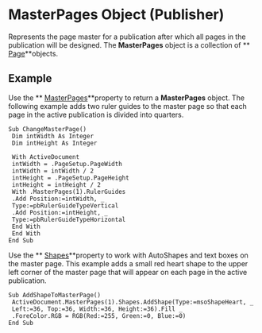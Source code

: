 
# MasterPages Object (Publisher)

Represents the page master for a publication after which all pages in the publication will be designed. The  **MasterPages** object is a collection of ** [Page](9b2e8f29-26c3-1008-0ffd-eea2147abca4.md)**objects.


## Example

Use the  ** [MasterPages](26e5342b-94f0-4fd5-2743-92cfd2d43a01.md)**property to return a  **MasterPages** object. The following example adds two ruler guides to the master page so that each page in the active publication is divided into quarters.


```
Sub ChangeMasterPage() 
 Dim intWidth As Integer 
 Dim intHeight As Integer 
 
 With ActiveDocument 
 intWidth = .PageSetup.PageWidth 
 intWidth = intWidth / 2 
 intHeight = .PageSetup.PageHeight 
 intHeight = intHeight / 2 
 With .MasterPages(1).RulerGuides 
 .Add Position:=intWidth, _ 
 Type:=pbRulerGuideTypeVertical 
 .Add Position:=intHeight, _ 
 Type:=pbRulerGuideTypeHorizontal 
 End With 
 End With 
End Sub
```

Use the  ** [Shapes](4e48d4cf-d7b6-9099-ddee-46a79e7eb7bf.md)**property to work with AutoShapes and text boxes on the master page. This example adds a small red heart shape to the upper left corner of the master page that will appear on each page in the active publication.




```
Sub AddShapeToMasterPage() 
 ActiveDocument.MasterPages(1).Shapes.AddShape(Type:=msoShapeHeart, _ 
 Left:=36, Top:=36, Width:=36, Height:=36).Fill _ 
 .ForeColor.RGB = RGB(Red:=255, Green:=0, Blue:=0) 
End Sub
```

